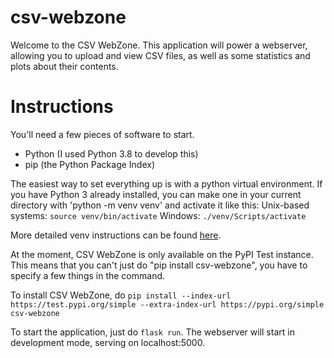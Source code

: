 # csv-webzone
Welcome to the CSV WebZone. This application will power a webserver, allowing you to upload and view CSV files, as well as some statistics and plots about their contents.

# Instructions
You'll need a few pieces of software to start. 
 - Python (I used Python 3.8 to develop this)
 - pip (the Python Package Index)

The easiest way to set everything up is with a python virtual environment. If you have Python 3 already installed, you can make one in your current directory with 'python -m venv venv' and activate it like this:
Unix-based systems: `source venv/bin/activate`
Windows: `./venv/Scripts/activate`

More detailed venv instructions can be found [here](https://docs.python.org/3/library/venv.html).

At the moment, CSV WebZone is only available on the PyPI Test instance. This means that you can't just do "pip install csv-webzone", you have to specify a few things in the command.

To install CSV WebZone, do `pip install --index-url https://test.pypi.org/simple --extra-index-url https://pypi.org/simple csv-webzone`

To start the application, just do `flask run`. The webserver will start in development mode, serving on localhost:5000. 
